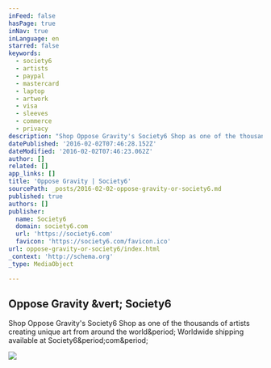 ```yaml
---
inFeed: false
hasPage: true
inNav: true
inLanguage: en
starred: false
keywords:
  - society6
  - artists
  - paypal
  - mastercard
  - laptop
  - artwork
  - visa
  - sleeves
  - commerce
  - privacy
description: "Shop Oppose Gravity's Society6 Shop as one of the thousands of artists creating unique art from around the world. Worldwide shipping available at Society6.com."
datePublished: '2016-02-02T07:46:28.152Z'
dateModified: '2016-02-02T07:46:23.062Z'
author: []
related: []
app_links: []
title: 'Oppose Gravity | Society6'
sourcePath: _posts/2016-02-02-oppose-gravity-or-society6.md
published: true
authors: []
publisher:
  name: Society6
  domain: society6.com
  url: 'https://society6.com'
  favicon: 'https://society6.com/favicon.ico'
url: oppose-gravity-or-society6/index.html
_context: 'http://schema.org'
_type: MediaObject

---
```

<article style=""><h1>Oppose Gravity &amp;vert; Society6</h1><p>Shop Oppose Gravity's Society6 Shop as one of the thousands of artists creating unique art from around the world&amp;period; Worldwide shipping available at Society6&amp;period;com&amp;period;</p><img src="https://cdn.society6.com/cdn/0027/u/13143805_1384681_f.jpg" /></article>